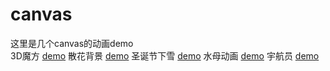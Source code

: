 # canvas
这里是几个canvas的动画demo<br/>
 3D魔方
 [demo](https://jingjingdemao.github.io/canvas/3D魔方/index.html)
 散花背景
 [demo](https://jingjingdemao.github.io/canvas/散花背景/index.html)
 圣诞节下雪
[demo](https://jingjingdemao.github.io/canvas/圣诞节下雪/index.html)
水母动画
[demo](https://jingjingdemao.github.io/canvas/水母动画/index.html)
宇航员
[demo](https://jingjingdemao.github.io/canvas/宇航员/index.html)

